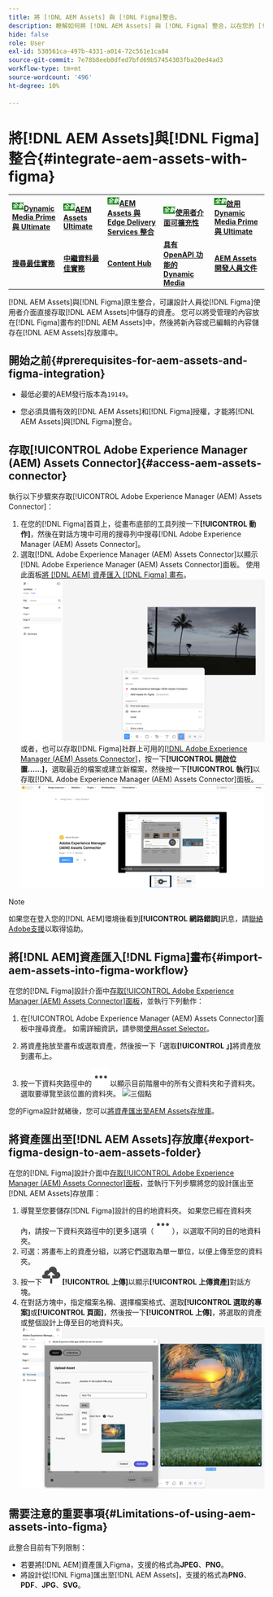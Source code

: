 ```yaml
---
title: 將 [!DNL AEM Assets] 與 [!DNL Figma]整合。
description: 瞭解如何將 [!DNL AEM Assets] 與 [!DNL Figma] 整合，以在您的 [!DNL Figma] 設計工作流程中存取和使用您組織的資產。
hide: false
role: User
exl-id: 530561ca-497b-4331-a014-72c561e1ca84
source-git-commit: 7e78b8eeb0dfed7bfd69b57454303fba20ed4ad3
workflow-type: tm+mt
source-wordcount: '496'
ht-degree: 10%

---
```


# 將[!DNL AEM Assets]與[!DNL Figma]整合{#integrate-aem-assets-with-figma}

<table>
    <tr>
        <td>
            <sup style= "background-color:#008000; color:#FFFFFF; font-weight:bold"><i>全新</i></sup><a href="/help/assets/dynamic-media/dm-prime-ultimate.md"><b>Dynamic Media Prime 與 Ultimate</b></a>
        </td>
        <td>
            <sup style= "background-color:#008000; color:#FFFFFF; font-weight:bold"><i>全新</i></sup><a href="/help/assets/assets-ultimate-overview.md"><b>AEM Assets Ultimate</b></a>
        </td>
        <td>
            <sup style= "background-color:#008000; color:#FFFFFF; font-weight:bold"><i>全新</i></sup><a href="/help/assets/integrate-aem-assets-edge-delivery-services.md"><b>AEM Assets 與 Edge Delivery Services 整合</b></a>
        </td>
        <td>
            <sup style= "background-color:#008000; color:#FFFFFF; font-weight:bold"><i>全新</i></sup><a href="/help/assets/aem-assets-view-ui-extensibility.md"><b>使用者介面可擴充性</b></a>
        </td>
          <td>
            <sup style= "background-color:#008000; color:#FFFFFF; font-weight:bold"><i>全新</i></sup><a href="/help/assets/dynamic-media/enable-dynamic-media-prime-and-ultimate.md"><b>啟用 Dynamic Media Prime 與 Ultimate</b></a>
        </td>
    </tr>
    <tr>
        <td>
            <a href="/help/assets/search-best-practices.md"><b>搜尋最佳實務</b></a>
        </td>
        <td>
            <a href="/help/assets/metadata-best-practices.md"><b>中繼資料最佳實務</b></a>
        </td>
        <td>
            <a href="/help/assets/product-overview.md"><b>Content Hub</b></a>
        </td>
        <td>
            <a href="/help/assets/dynamic-media-open-apis-overview.md"><b>具有 OpenAPI 功能的 Dynamic Media</b></a>
        </td>
        <td>
            <a href="https://developer.adobe.com/experience-cloud/experience-manager-apis/"><b>AEM Assets 開發人員文件</b></a>
        </td>
    </tr>
</table>

[!DNL AEM Assets]與[!DNL Figma]原生整合，可讓設計人員從[!DNL Figma]使用者介面直接存取[!DNL AEM Assets]中儲存的資產。 您可以將受管理的內容放在[!DNL Figma]畫布的[!DNL AEM Assets]中，然後將新內容或已編輯的內容儲存在[!DNL AEM Assets]存放庫中。

## 開始之前{#prerequisites-for-aem-assets-and-figma-integration}

* 最低必要的AEM發行版本為`19149`。

* 您必須具備有效的[!DNL AEM Assets]和[!DNL Figma]授權，才能將[!DNL AEM Assets]與[!DNL Figma]整合。

## 存取[!UICONTROL Adobe Experience Manager (AEM) Assets Connector]{#access-aem-assets-connector}

執行以下步驟來存取[!UICONTROL Adobe Experience Manager (AEM) Assets Connector]：

1. 在您的[!DNL Figma]首頁上，從畫布底部的工具列按一下&#x200B;**[!UICONTROL 動作]**，然後在對話方塊中可用的搜尋列中搜尋[!DNL Adobe Experience Manager (AEM) Assets Connector]。
1. 選取[!DNL Adobe Experience Manager (AEM) Assets Connector]以顯示[!DNL Adobe Experience Manager (AEM) Assets Connector]面板。 使用此面板[將 [!DNL AEM] 資產匯入 [!DNL Figma] 畫布](#import-aem-assets-into-figma-workflow)。
   ![動作](/help/assets/assets/actions-on-figma.png)
或者，也可以存取[!DNL Figma]社群上可用的[[!DNL Adobe Experience Manager (AEM) Assets Connector]](https://www.figma.com/community/plugin/1512561378275712210/adobe-experience-manager-aem-assets-connector)，按一下&#x200B;**[!UICONTROL 開啟位置……]**，選取最近的檔案或建立新檔案，然後按一下&#x200B;**[!UICONTROL 執行]**&#x200B;以存取[!DNL Adobe Experience Manager (AEM) Assets Connector]面板。
   ![plugin-page-on-figma-community](/help/assets/assets/plugin-page-on-figma-community.png)

>[!NOTE]
>
> 如果您在登入您的[!DNL AEM]環境後看到&#x200B;**[!UICONTROL 網路錯誤]**&#x200B;訊息，請[聯絡Adobe支援](https://helpx.adobe.com/contact.html)以取得協助。

## 將[!DNL AEM]資產匯入[!DNL Figma]畫布{#import-aem-assets-into-figma-workflow}

在您的[!DNL Figma]設計介面中[存取[!UICONTROL Adobe Experience Manager (AEM) Assets Connector]面板](#access-aem-assets-connector)，並執行下列動作：

1. 在[!UICONTROL Adobe Experience Manager (AEM) Assets Connector]面板中搜尋資產。 如需詳細資訊，請參閱[使用Asset Selector](https://experienceleague.adobe.com/en/docs/experience-manager-cloud-service/content/assets/manage/asset-selector/overview-asset-selector#using-asset-selector)。

1. 將資產拖放至畫布或選取資產，然後按一下「選取&#x200B;**[!UICONTROL 」]**&#x200B;將資產放到畫布上。

1. 按一下資料夾路徑中的![三個點](/help/assets/assets/three-dots.svg)以顯示目前階層中的所有父資料夾和子資料夾。 選取要導覽至該位置的資料夾。
   ![三個點](/help/assets/assets/assets-folder-structure.png)

您的Figma設計就緒後，您可以[將資產匯出至AEM Assets存放庫](#export-figma-design-to-aem-assets-folder)。

## 將資產匯出至[!DNL AEM Assets]存放庫{#export-figma-design-to-aem-assets-folder}

在您的[!DNL Figma]設計介面中[存取[!UICONTROL Adobe Experience Manager (AEM) Assets Connector]面板](#access-aem-assets-connector)，並執行下列步驟將您的設計匯出至[!DNL AEM Assets]存放庫：

1. 導覽至您要儲存[!DNL Figma]設計的目的地資料夾。 如果您已經在資料夾內，請按一下資料夾路徑中的[更多]選項（![三個點](/help/assets/assets/three-dots.svg)），以選取不同的目的地資料夾。
1. 可選：將畫布上的資產分組，以將它們選取為單一單位，以便上傳至您的資料夾。
1. 按一下![檔案上傳](/help/assets/assets/upload-icon.svg) **[!UICONTROL 上傳]**&#x200B;以顯示&#x200B;**[!UICONTROL 上傳資產]**&#x200B;對話方塊。
1. 在對話方塊中，指定檔案名稱、選擇檔案格式、選取&#x200B;**[!UICONTROL 選取的專案]**&#x200B;或&#x200B;**[!UICONTROL 頁面]**，然後按一下&#x200B;**[!UICONTROL 上傳]**，將選取的資產或整個設計上傳至目的地資料夾。
   ![上傳figma設計](/help/assets/assets/upload-figma-design.png)

## 需要注意的重要事項{#Limitations-of-using-aem-assets-into-figma}

此整合目前有下列限制：

* 若要將[!DNL AEM]資產匯入Figma，支援的格式為&#x200B;**JPEG**、**PNG**。
* 將設計從[!DNL Figma]匯出至[!DNL AEM Assets]，支援的格式為&#x200B;**PNG**、**PDF**、**JPG**、**SVG**。

